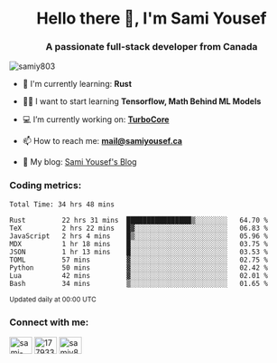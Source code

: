 <h1 align="center">Hello there 👋, I'm Sami Yousef</h1>
<h3 align="center">A passionate full-stack developer from Canada</h3>

<p align="left"> <img src="https://komarev.com/ghpvc/?username=samiy803&label=Profile%20views&color=0e75b6&style=flat" alt="samiy803" /> </p>

- 🌱 I'm currently learning: **Rust**

- 👨‍💻 I want to start learning **Tensorflow, Math Behind ML Models**

- 💻 I’m currently working on: **[TurboCore](https://github.com/samiy803/TurboCore)**

- 📫 How to reach me: **mail@samiyousef.ca**

- 📝 My blog: [Sami Yousef's Blog](https://blog.samiyousef.ca)

<h3 align="left">Coding metrics:</h3>
<!--START_SECTION:waka-->

```text
Total Time: 34 hrs 48 mins

Rust         22 hrs 31 mins  ████████████████▒░░░░░░░░   64.70 %
TeX          2 hrs 22 mins   █▓░░░░░░░░░░░░░░░░░░░░░░░   06.83 %
JavaScript   2 hrs 4 mins    █▒░░░░░░░░░░░░░░░░░░░░░░░   05.96 %
MDX          1 hr 18 mins    █░░░░░░░░░░░░░░░░░░░░░░░░   03.75 %
JSON         1 hr 13 mins    █░░░░░░░░░░░░░░░░░░░░░░░░   03.53 %
TOML         57 mins         ▓░░░░░░░░░░░░░░░░░░░░░░░░   02.75 %
Python       50 mins         ▓░░░░░░░░░░░░░░░░░░░░░░░░   02.42 %
Lua          42 mins         ▓░░░░░░░░░░░░░░░░░░░░░░░░   02.01 %
Bash         34 mins         ▒░░░░░░░░░░░░░░░░░░░░░░░░   01.65 %
```

<!--END_SECTION:waka-->
<sup>Updated daily at 00:00 UTC</sup>

<h3 align="left">Connect with me:</h3>
<p align="left">
<a href="https://linkedin.com/in/sami-yousef" target="blank"><img align="center" src="https://raw.githubusercontent.com/rahuldkjain/github-profile-readme-generator/master/src/images/icons/Social/linked-in-alt.svg" alt="sami-yousef" height="30" width="40" /></a>
<a href="https://stackoverflow.com/users/17793354" target="blank"><img align="center" src="https://raw.githubusercontent.com/rahuldkjain/github-profile-readme-generator/master/src/images/icons/Social/stack-overflow.svg" alt="17793354" height="30" width="40" /></a>
<a href="https://www.leetcode.com/samiy8030" target="blank"><img align="center" src="https://raw.githubusercontent.com/rahuldkjain/github-profile-readme-generator/master/src/images/icons/Social/leet-code.svg" alt="samiy8030" height="30" width="40" /></a>
</p>
